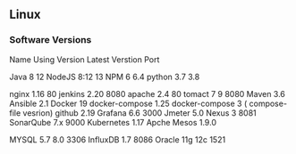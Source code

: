 ## Linux 

### Software Versions



   Name           Using Version     Latest Verstion        Port

   Java            8 				 12
   NodeJS          8:12			     13
   NPM 			   6				 6.4
   python 		   3.7				 3.8

   nginx		   1.16                                    80
   jenkins         2.20									   8080
   apache          2.4									   80
   tomact 		   7				 9					   8080
   Maven           3.6
   Ansible  	   2.1
   Docker          19
   docker-compose  1.25 
   docker-compose  3     ( compose-file vesrion)
   github          2.19
   Grafana         6.6								       3000
   Jmeter          5.0
   Nexus		   3								       8081
   SonarQube       7.x								       9000
   Kubernetes      1.17
   Apche Mesos     1.9.0

   MYSQL           5.7				 8.0				   3306
   InfluxDB		   1.7									   8086
   Oracle 		   11g				 12c				   1521



   


   


  
